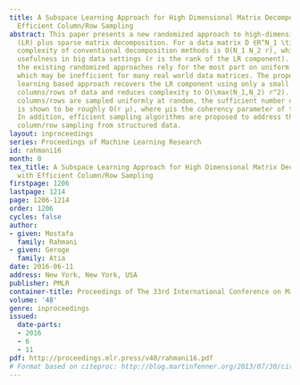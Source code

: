 ```yaml
---
title: A Subspace Learning Approach for High Dimensional Matrix Decomposition with
  Efficient Column/Row Sampling
abstract: This paper presents a new randomized approach to high-dimensional low rank
  (LR) plus sparse matrix decomposition. For a data matrix D ∈R^N_1 \times N_2, the
  complexity of conventional decomposition methods is O(N_1 N_2 r), which limits their
  usefulness in big data settings (r is the rank of the LR component). In addition,
  the existing randomized approaches rely for the most part on uniform random sampling,
  which may be inefficient for many real world data matrices. The proposed subspace
  learning based approach recovers the LR component using only a small subset of the
  columns/rows of data and reduces complexity to O(\max(N_1,N_2) r^2). Even when the
  columns/rows are sampled uniformly at random, the sufficient number of sampled columns/rows
  is shown to be roughly O(r μ), where μis the coherency parameter of the LR component.
  In addition, efficient sampling algorithms are proposed to address the problem of
  column/row sampling from structured data.
layout: inproceedings
series: Proceedings of Machine Learning Research
id: rahmani16
month: 0
tex_title: A Subspace Learning Approach for High Dimensional Matrix Decomposition
  with Efficient Column/Row Sampling
firstpage: 1206
lastpage: 1214
page: 1206-1214
order: 1206
cycles: false
author:
- given: Mostafa
  family: Rahmani
- given: Geroge
  family: Atia
date: 2016-06-11
address: New York, New York, USA
publisher: PMLR
container-title: Proceedings of The 33rd International Conference on Machine Learning
volume: '48'
genre: inproceedings
issued:
  date-parts:
  - 2016
  - 6
  - 11
pdf: http://proceedings.mlr.press/v48/rahmani16.pdf
# Format based on citeproc: http://blog.martinfenner.org/2013/07/30/citeproc-yaml-for-bibliographies/
---
```

